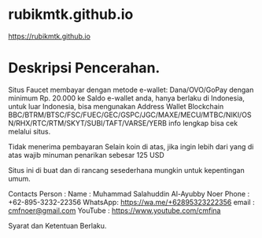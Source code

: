 # rubikmtk.github.io
https://rubikmtk.github.io
# Deskripsi Pencerahan.
Situs Faucet membayar dengan metode e-wallet: Dana/OVO/GoPay dengan minimum Rp. 20.000 ke Saldo e-wallet anda, hanya berlaku di Indonesia, untuk luar Indonesia, bisa mengunakan Address Wallet Blockchain BBC/BTRM/BTSC/FSC/FUEC/GEC/GSPC/JGC/MAXE/MECU/MTBC/NIKI/OSN/RHX/RTC/RTM/SKYT/SUBI/TAFT/VARSE/YERB info lengkap bisa cek melalui situs.

Tidak menerima pembayaran Selain koin di atas, jika ingin lebih dari yang di atas wajib minuman penarikan sebesar 125 USD

Situs ini di buat dan di rancang sesederhana mungkin untuk kepentingan umum.

Contacts Person : 
Name : Muhammad Salahuddin Al-Ayubby Noer
Phone : +62-895-3232-22356
WhatsApp: https://wa.me/+62895323222356
email : cmfnoer@gmail.com 
YouTube : https://www.youtube.com/cmfina

Syarat dan Ketentuan Berlaku.
